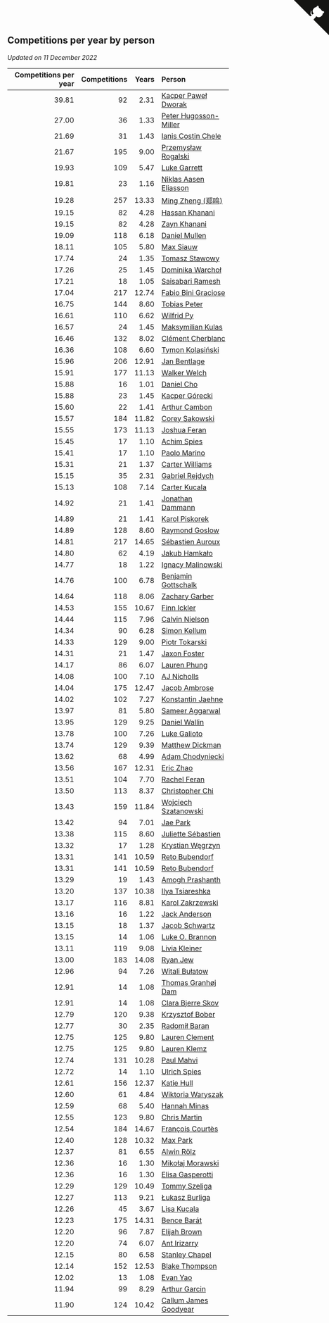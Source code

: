 ## Competitions per year by person

*Updated on 11 December 2022*

| Competitions per year | Competitions | Years | Person |
| ---: | ---: | ---: | :--- |
| 39.81 | 92 | 2.31 | [Kacper Paweł Dworak](https://www.worldcubeassociation.org/persons/2020DWOR01) |
| 27.00 | 36 | 1.33 | [Peter Hugosson-Miller](https://www.worldcubeassociation.org/persons/2021HUGO01) |
| 21.69 | 31 | 1.43 | [Ianis Costin Chele](https://www.worldcubeassociation.org/persons/2021CHEL01) |
| 21.67 | 195 | 9.00 | [Przemysław Rogalski](https://www.worldcubeassociation.org/persons/2013ROGA02) |
| 19.93 | 109 | 5.47 | [Luke Garrett](https://www.worldcubeassociation.org/persons/2017GARR05) |
| 19.81 | 23 | 1.16 | [Niklas Aasen Eliasson](https://www.worldcubeassociation.org/persons/2021ELIA01) |
| 19.28 | 257 | 13.33 | [Ming Zheng (郑鸣)](https://www.worldcubeassociation.org/persons/2009ZHEN11) |
| 19.15 | 82 | 4.28 | [Hassan Khanani](https://www.worldcubeassociation.org/persons/2018KHAN26) |
| 19.15 | 82 | 4.28 | [Zayn Khanani](https://www.worldcubeassociation.org/persons/2018KHAN28) |
| 19.09 | 118 | 6.18 | [Daniel Mullen](https://www.worldcubeassociation.org/persons/2016MULL04) |
| 18.11 | 105 | 5.80 | [Max Siauw](https://www.worldcubeassociation.org/persons/2017SIAU02) |
| 17.74 | 24 | 1.35 | [Tomasz Stawowy](https://www.worldcubeassociation.org/persons/2021STAW01) |
| 17.26 | 25 | 1.45 | [Dominika Warchoł](https://www.worldcubeassociation.org/persons/2021WARC01) |
| 17.21 | 18 | 1.05 | [Saisabari Ramesh](https://www.worldcubeassociation.org/persons/2021RAME01) |
| 17.04 | 217 | 12.74 | [Fabio Bini Graciose](https://www.worldcubeassociation.org/persons/2010GRAC02) |
| 16.75 | 144 | 8.60 | [Tobias Peter](https://www.worldcubeassociation.org/persons/2014PETE03) |
| 16.61 | 110 | 6.62 | [Wilfrid Py](https://www.worldcubeassociation.org/persons/2016PYWI01) |
| 16.57 | 24 | 1.45 | [Maksymilian Kulas](https://www.worldcubeassociation.org/persons/2021KULA02) |
| 16.46 | 132 | 8.02 | [Clément Cherblanc](https://www.worldcubeassociation.org/persons/2014CHER05) |
| 16.36 | 108 | 6.60 | [Tymon Kolasiński](https://www.worldcubeassociation.org/persons/2016KOLA02) |
| 15.96 | 206 | 12.91 | [Jan Bentlage](https://www.worldcubeassociation.org/persons/2010BENT01) |
| 15.91 | 177 | 11.13 | [Walker Welch](https://www.worldcubeassociation.org/persons/2011WELC01) |
| 15.88 | 16 | 1.01 | [Daniel Cho](https://www.worldcubeassociation.org/persons/2021CHOD01) |
| 15.88 | 23 | 1.45 | [Kacper Górecki](https://www.worldcubeassociation.org/persons/2021GORE01) |
| 15.60 | 22 | 1.41 | [Arthur Cambon](https://www.worldcubeassociation.org/persons/2021CAMB01) |
| 15.57 | 184 | 11.82 | [Corey Sakowski](https://www.worldcubeassociation.org/persons/2011SAKO01) |
| 15.55 | 173 | 11.13 | [Joshua Feran](https://www.worldcubeassociation.org/persons/2011FERA01) |
| 15.45 | 17 | 1.10 | [Achim Spies](https://www.worldcubeassociation.org/persons/2021SPIE01) |
| 15.41 | 17 | 1.10 | [Paolo Marino](https://www.worldcubeassociation.org/persons/2021MARI04) |
| 15.31 | 21 | 1.37 | [Carter Williams](https://www.worldcubeassociation.org/persons/2021WILL06) |
| 15.15 | 35 | 2.31 | [Gabriel Rejdych](https://www.worldcubeassociation.org/persons/2020REJD01) |
| 15.13 | 108 | 7.14 | [Carter Kucala](https://www.worldcubeassociation.org/persons/2015KUCA01) |
| 14.92 | 21 | 1.41 | [Jonathan Dammann](https://www.worldcubeassociation.org/persons/2021DAMM01) |
| 14.89 | 21 | 1.41 | [Karol Piskorek](https://www.worldcubeassociation.org/persons/2021PISK01) |
| 14.89 | 128 | 8.60 | [Raymond Goslow](https://www.worldcubeassociation.org/persons/2014GOSL01) |
| 14.81 | 217 | 14.65 | [Sébastien Auroux](https://www.worldcubeassociation.org/persons/2008AURO01) |
| 14.80 | 62 | 4.19 | [Jakub Hamkało](https://www.worldcubeassociation.org/persons/2018HAMK01) |
| 14.77 | 18 | 1.22 | [Ignacy Malinowski](https://www.worldcubeassociation.org/persons/2021MALI02) |
| 14.76 | 100 | 6.78 | [Benjamin Gottschalk](https://www.worldcubeassociation.org/persons/2016GOTT01) |
| 14.64 | 118 | 8.06 | [Zachary Garber](https://www.worldcubeassociation.org/persons/2014GARB01) |
| 14.53 | 155 | 10.67 | [Finn Ickler](https://www.worldcubeassociation.org/persons/2012ICKL01) |
| 14.44 | 115 | 7.96 | [Calvin Nielson](https://www.worldcubeassociation.org/persons/2014NIEL03) |
| 14.34 | 90 | 6.28 | [Simon Kellum](https://www.worldcubeassociation.org/persons/2016KELL12) |
| 14.33 | 129 | 9.00 | [Piotr Tokarski](https://www.worldcubeassociation.org/persons/2013TOKA01) |
| 14.31 | 21 | 1.47 | [Jaxon Foster](https://www.worldcubeassociation.org/persons/2021FOST01) |
| 14.17 | 86 | 6.07 | [Lauren Phung](https://www.worldcubeassociation.org/persons/2016PHUN02) |
| 14.08 | 100 | 7.10 | [AJ Nicholls](https://www.worldcubeassociation.org/persons/2015NICH04) |
| 14.04 | 175 | 12.47 | [Jacob Ambrose](https://www.worldcubeassociation.org/persons/2010AMBR01) |
| 14.02 | 102 | 7.27 | [Konstantin Jaehne](https://www.worldcubeassociation.org/persons/2015JAEH01) |
| 13.97 | 81 | 5.80 | [Sameer Aggarwal](https://www.worldcubeassociation.org/persons/2017AGGA01) |
| 13.95 | 129 | 9.25 | [Daniel Wallin](https://www.worldcubeassociation.org/persons/2013WALL03) |
| 13.78 | 100 | 7.26 | [Luke Galioto](https://www.worldcubeassociation.org/persons/2015GALI02) |
| 13.74 | 129 | 9.39 | [Matthew Dickman](https://www.worldcubeassociation.org/persons/2013DICK01) |
| 13.62 | 68 | 4.99 | [Adam Chodyniecki](https://www.worldcubeassociation.org/persons/2017CHOD02) |
| 13.56 | 167 | 12.31 | [Eric Zhao](https://www.worldcubeassociation.org/persons/2010ZHAO19) |
| 13.51 | 104 | 7.70 | [Rachel Feran](https://www.worldcubeassociation.org/persons/2015FERA01) |
| 13.50 | 113 | 8.37 | [Christopher Chi](https://www.worldcubeassociation.org/persons/2014CHIC01) |
| 13.43 | 159 | 11.84 | [Wojciech Szatanowski](https://www.worldcubeassociation.org/persons/2011SZAT01) |
| 13.42 | 94 | 7.01 | [Jae Park](https://www.worldcubeassociation.org/persons/2015PARK24) |
| 13.38 | 115 | 8.60 | [Juliette Sébastien](https://www.worldcubeassociation.org/persons/2014SEBA01) |
| 13.32 | 17 | 1.28 | [Krystian Węgrzyn](https://www.worldcubeassociation.org/persons/2021WEGR01) |
| 13.31 | 141 | 10.59 | [Reto Bubendorf](https://www.worldcubeassociation.org/persons/2012BUBE01) |
| 13.31 | 141 | 10.59 | [Reto Bubendorf](https://www.worldcubeassociation.org/persons/2012BUBE01) |
| 13.29 | 19 | 1.43 | [Amogh Prashanth](https://www.worldcubeassociation.org/persons/2021PRAS01) |
| 13.20 | 137 | 10.38 | [Ilya Tsiareshka](https://www.worldcubeassociation.org/persons/2012TERE01) |
| 13.17 | 116 | 8.81 | [Karol Zakrzewski](https://www.worldcubeassociation.org/persons/2014ZAKR01) |
| 13.16 | 16 | 1.22 | [Jack Anderson](https://www.worldcubeassociation.org/persons/2021ANDE05) |
| 13.15 | 18 | 1.37 | [Jacob Schwartz](https://www.worldcubeassociation.org/persons/2021SCHW01) |
| 13.15 | 14 | 1.06 | [Luke O. Brannon](https://www.worldcubeassociation.org/persons/2021BRAN02) |
| 13.11 | 119 | 9.08 | [Livia Kleiner](https://www.worldcubeassociation.org/persons/2013KLEI03) |
| 13.00 | 183 | 14.08 | [Ryan Jew](https://www.worldcubeassociation.org/persons/2008JEWR01) |
| 12.96 | 94 | 7.26 | [Witali Bułatow](https://www.worldcubeassociation.org/persons/2015BUAT01) |
| 12.91 | 14 | 1.08 | [Thomas Granhøj Dam](https://www.worldcubeassociation.org/persons/2021DAMT01) |
| 12.91 | 14 | 1.08 | [Clara Bjerre Skov](https://www.worldcubeassociation.org/persons/2021SKOV01) |
| 12.79 | 120 | 9.38 | [Krzysztof Bober](https://www.worldcubeassociation.org/persons/2013BOBE01) |
| 12.77 | 30 | 2.35 | [Radomił Baran](https://www.worldcubeassociation.org/persons/2020BARA02) |
| 12.75 | 125 | 9.80 | [Lauren Clement](https://www.worldcubeassociation.org/persons/2013KLEM01) |
| 12.75 | 125 | 9.80 | [Lauren Klemz](https://www.worldcubeassociation.org/persons/2013KLEM01) |
| 12.74 | 131 | 10.28 | [Paul Mahvi](https://www.worldcubeassociation.org/persons/2012MAHV01) |
| 12.72 | 14 | 1.10 | [Ulrich Spies](https://www.worldcubeassociation.org/persons/2021SPIE02) |
| 12.61 | 156 | 12.37 | [Katie Hull](https://www.worldcubeassociation.org/persons/2010HULL01) |
| 12.60 | 61 | 4.84 | [Wiktoria Waryszak](https://www.worldcubeassociation.org/persons/2018WARY01) |
| 12.59 | 68 | 5.40 | [Hannah Minas](https://www.worldcubeassociation.org/persons/2017MINA04) |
| 12.55 | 123 | 9.80 | [Chris Martin](https://www.worldcubeassociation.org/persons/2013MART03) |
| 12.54 | 184 | 14.67 | [François Courtès](https://www.worldcubeassociation.org/persons/2008COUR01) |
| 12.40 | 128 | 10.32 | [Max Park](https://www.worldcubeassociation.org/persons/2012PARK03) |
| 12.37 | 81 | 6.55 | [Alwin Rölz](https://www.worldcubeassociation.org/persons/2016ROLZ01) |
| 12.36 | 16 | 1.30 | [Mikołaj Morawski](https://www.worldcubeassociation.org/persons/2021MORA01) |
| 12.36 | 16 | 1.30 | [Elisa Gasperotti](https://www.worldcubeassociation.org/persons/2021GASP01) |
| 12.29 | 129 | 10.49 | [Tommy Szeliga](https://www.worldcubeassociation.org/persons/2012SZEL01) |
| 12.27 | 113 | 9.21 | [Łukasz Burliga](https://www.worldcubeassociation.org/persons/2013BURL01) |
| 12.26 | 45 | 3.67 | [Lisa Kucala](https://www.worldcubeassociation.org/persons/2019KUCA01) |
| 12.23 | 175 | 14.31 | [Bence Barát](https://www.worldcubeassociation.org/persons/2008BARA01) |
| 12.20 | 96 | 7.87 | [Elijah Brown](https://www.worldcubeassociation.org/persons/2015BROW03) |
| 12.20 | 74 | 6.07 | [Ant Irizarry](https://www.worldcubeassociation.org/persons/2016IRIZ02) |
| 12.15 | 80 | 6.58 | [Stanley Chapel](https://www.worldcubeassociation.org/persons/2016CHAP04) |
| 12.14 | 152 | 12.53 | [Blake Thompson](https://www.worldcubeassociation.org/persons/2010THOM03) |
| 12.02 | 13 | 1.08 | [Evan Yao](https://www.worldcubeassociation.org/persons/2021YAOE02) |
| 11.94 | 99 | 8.29 | [Arthur Garcin](https://www.worldcubeassociation.org/persons/2014GARC27) |
| 11.90 | 124 | 10.42 | [Callum James Goodyear](https://www.worldcubeassociation.org/persons/2012GOOD02) |


<a href="https://github.com/JustinTimeCuber/wca_statistics" class="github-corner" aria-label="View source on Github"><svg width="80" height="80" viewBox="0 0 250 250" style="fill:#151513; color:#fff; position: absolute; top: 0; border: 0; right: 0;" aria-hidden="true"><path d="M0,0 L115,115 L130,115 L142,142 L250,250 L250,0 Z"></path><path d="M128.3,109.0 C113.8,99.7 119.0,89.6 119.0,89.6 C122.0,82.7 120.5,78.6 120.5,78.6 C119.2,72.0 123.4,76.3 123.4,76.3 C127.3,80.9 125.5,87.3 125.5,87.3 C122.9,97.6 130.6,101.9 134.4,103.2" fill="currentColor" style="transform-origin: 130px 106px;" class="octo-arm"></path><path d="M115.0,115.0 C114.9,115.1 118.7,116.5 119.8,115.4 L133.7,101.6 C136.9,99.2 139.9,98.4 142.2,98.6 C133.8,88.0 127.5,74.4 143.8,58.0 C148.5,53.4 154.0,51.2 159.7,51.0 C160.3,49.4 163.2,43.6 171.4,40.1 C171.4,40.1 176.1,42.5 178.8,56.2 C183.1,58.6 187.2,61.8 190.9,65.4 C194.5,69.0 197.7,73.2 200.1,77.6 C213.8,80.2 216.3,84.9 216.3,84.9 C212.7,93.1 206.9,96.0 205.4,96.6 C205.1,102.4 203.0,107.8 198.3,112.5 C181.9,128.9 168.3,122.5 157.7,114.1 C157.9,116.9 156.7,120.9 152.7,124.9 L141.0,136.5 C139.8,137.7 141.6,141.9 141.8,141.8 Z" fill="currentColor" class="octo-body"></path></svg></a><style>.github-corner:hover .octo-arm{animation:octocat-wave 560ms ease-in-out}@keyframes octocat-wave{0%,100%{transform:rotate(0)}20%,60%{transform:rotate(-25deg)}40%,80%{transform:rotate(10deg)}}@media (max-width:500px){.github-corner:hover .octo-arm{animation:none}.github-corner .octo-arm{animation:octocat-wave 560ms ease-in-out}}</style>
